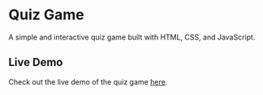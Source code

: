 # Quiz Game

A simple and interactive quiz game built with HTML, CSS, and JavaScript.

## Live Demo

Check out the live demo of the quiz game [here]([https://your-username.github.io/your-repo/](https://thrishalmadasu.github.io/Quiz_app/)).
